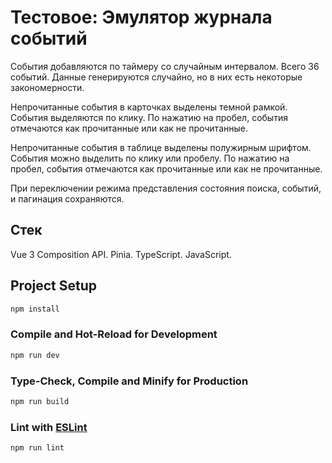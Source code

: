 # Тестовое: Эмулятор журнала событий

События добавляются по таймеру со случайным интервалом.
Всего 36 событий.
Данные генерируются случайно, но в них есть некоторые закономерности.

Непрочитанные события в карточках выделены темной рамкой.
События выделяются по клику.
По нажатию на пробел, события отмечаются как прочитанные или как не прочитанные.

Непрочитанные события в таблице выделены полужирным шрифтом.
События можно выделить по клику или пробелу.
По нажатию на пробел, события отмечаются как прочитанные или как не прочитанные.

При переключении режима представления состояния поиска, событий, и пагинация сохраняются.

## Стек

Vue 3 Composition API. Pinia. TypeScript. JavaScript.

## Project Setup

```sh
npm install
```

### Compile and Hot-Reload for Development

```sh
npm run dev
```

### Type-Check, Compile and Minify for Production

```sh
npm run build
```

### Lint with [ESLint](https://eslint.org/)

```sh
npm run lint
```
